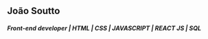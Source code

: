 ## João Soutto
#### _Front-end developer | HTML | CSS | JAVASCRIPT | REACT JS | SQL_


<!--
**joaosoutto/joaosoutto** is a ✨ _special_ ✨ repository because its `README.md` (this file) appears on your GitHub profile.

- 🌱 I’m currently learning software development in [TRYBE!](https://www.betrybe.com/)
- 💬 Ask me about ...
- 📫 How to reach me: ...

